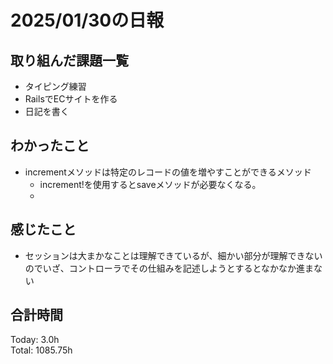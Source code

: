 # 2025/01/30の日報
## 取り組んだ課題一覧
* タイピング練習
*  RailsでECサイトを作る
*  日記を書く
## わかったこと
* incrementメソッドは特定のレコードの値を増やすことができるメソッド
  *  increment!を使用するとsaveメソッドが必要なくなる。
  *   
## 感じたこと
* セッションは大まかなことは理解できているが、細かい部分が理解できないのでいざ、コントローラでその仕組みを記述しようとするとなかなか進まない
## 合計時間 
Today: 3.0h<br>
Total: 1085.75h
